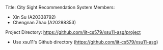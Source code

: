 Title: City Sight Recommendation System
Members:
  - Xin Su (A20338792)
  - Chengnan Zhao (A20288353)

Project Directory: https://github.com/iit-cs579/xsu11-asg/project
* Use xsu11's Github directory (https://github.com/iit-cs579/xsu11-asg) 
